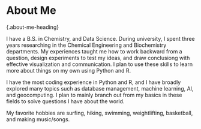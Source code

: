 # About Me
{.about-me-heading}

I have a B.S. in Chemistry, and Data Science.
During university, I spent three years researching in the Chemical Engineering and Biochemistry departments. My experiences taught me how to work backward from a question, design experiments to test my ideas, and draw conclusiong with effective visualization and communication. I plan to use these skills to learn more about things on my own using Python and R.

I have the most coding experience in Python and R, and I have broadly explored many topics such as database management, machine learning, AI, and geocomputing. I plan to mainly branch out from my basics in these fields to solve questions I have about the world.

My favorite hobbies are surfing, hiking, swimming, weightlifting, basketball, and making music/songs.
